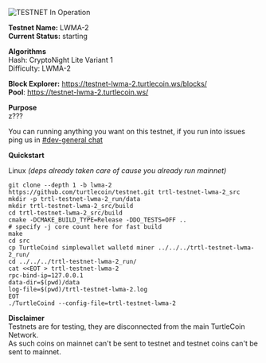 ![TESTNET In Operation](https://user-images.githubusercontent.com/317/40411678-465103e0-5e9b-11e8-8ac0-84538920aabe.png)

**Testnet Name:** LWMA-2  
**Current Status:** starting  

**Algorithms**  
Hash: CryptoNight Lite Variant 1  
Difficulty: LWMA-2  

**Block Explorer:** https://testnet-lwma-2.turtlecoin.ws/blocks/  
**Pool**: https://testnet-lwma-2.turtlecoin.ws/  

**Purpose**    
z???

You can running anything you want on this testnet, if you run into issues ping us in [\#dev-general chat](http://discord.turtlecoin.lol)  

**Quickstart**

Linux *(deps already taken care of cause you already run mainnet)*
```
git clone --depth 1 -b lwma-2 https://github.com/turtlecoin/testnet.git trtl-testnet-lwma-2_src
mkdir -p trtl-testnet-lwma-2_run/data
mkdir trtl-testnet-lwma-2_src/build
cd trtl-testnet-lwma-2_src/build
cmake -DCMAKE_BUILD_TYPE=Release -DDO_TESTS=OFF ..
# specify -j core count here for fast build
make 
cd src
cp TurtleCoind simplewallet walletd miner ../../../trtl-testnet-lwma-2_run/
cd ../../../trtl-testnet-lwma-2_run/
cat <<EOT > trtl-testnet-lwma-2
rpc-bind-ip=127.0.0.1
data-dir=$(pwd)/data
log-file=$(pwd)/trtl-testnet-lwma-2.log
EOT
./TurtleCoind --config-file=trtl-testnet-lwma-2
```

**Disclaimer**  
Testnets are for testing, they are disconnected from the main TurtleCoin Network.  
As such coins on mainnet can't be sent to testnet and testnet coins can't be sent to mainnet.
